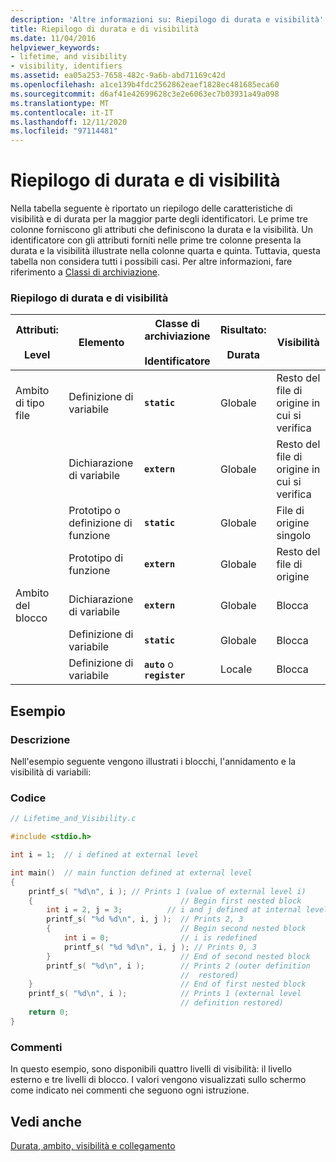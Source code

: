 ```yaml
---
description: 'Altre informazioni su: Riepilogo di durata e visibilità'
title: Riepilogo di durata e di visibilità
ms.date: 11/04/2016
helpviewer_keywords:
- lifetime, and visibility
- visibility, identifiers
ms.assetid: ea05a253-7658-482c-9a6b-abd71169c42d
ms.openlocfilehash: a1ce139b4fdc2562862eaef1828ec481685eca60
ms.sourcegitcommit: d6af41e42699628c3e2e6063ec7b03931a49a098
ms.translationtype: MT
ms.contentlocale: it-IT
ms.lasthandoff: 12/11/2020
ms.locfileid: "97114481"
---
```

# <a name="summary-of-lifetime-and-visibility"></a>Riepilogo di durata e di visibilità

Nella tabella seguente è riportato un riepilogo delle caratteristiche di visibilità e di durata per la maggior parte degli identificatori. Le prime tre colonne forniscono gli attributi che definiscono la durata e la visibilità. Un identificatore con gli attributi forniti nelle prime tre colonne presenta la durata e la visibilità illustrate nella colonne quarta e quinta. Tuttavia, questa tabella non considera tutti i possibili casi. Per altre informazioni, fare riferimento a [Classi di archiviazione](../c-language/c-storage-classes.md).

### <a name="summary-of-lifetime-and-visibility"></a>Riepilogo di durata e di visibilità

|Attributi:<br /><br /> Level|Elemento|Classe di archiviazione<br /><br /> Identificatore|Risultato:<br /><br /> Durata|Visibilità|
|---------------------------|----------|----------------------------------|--------------------------|----------------|
|Ambito di tipo file|Definizione di variabile|**`static`**|Globale|Resto del file di origine in cui si verifica|
||Dichiarazione di variabile|**`extern`**|Globale|Resto del file di origine in cui si verifica|
||Prototipo o definizione di funzione|**`static`**|Globale|File di origine singolo|
||Prototipo di funzione|**`extern`**|Globale|Resto del file di origine|
|Ambito del blocco|Dichiarazione di variabile|**`extern`**|Globale|Blocca|
||Definizione di variabile|**`static`**|Globale|Blocca|
||Definizione di variabile|**`auto`** o **`register`**|Locale|Blocca|

## <a name="example"></a>Esempio

### <a name="description"></a>Descrizione

Nell'esempio seguente vengono illustrati i blocchi, l'annidamento e la visibilità di variabili:

### <a name="code"></a>Codice

```c
// Lifetime_and_Visibility.c

#include <stdio.h>

int i = 1;  // i defined at external level

int main()  // main function defined at external level
{
    printf_s( "%d\n", i ); // Prints 1 (value of external level i)
    {                                 // Begin first nested block
        int i = 2, j = 3;          // i and j defined at internal level
        printf_s( "%d %d\n", i, j );  // Prints 2, 3
        {                             // Begin second nested block
            int i = 0;                // i is redefined
            printf_s( "%d %d\n", i, j ); // Prints 0, 3
        }                             // End of second nested block
        printf_s( "%d\n", i );        // Prints 2 (outer definition
                                      //  restored)
    }                                 // End of first nested block
    printf_s( "%d\n", i );            // Prints 1 (external level
                                      // definition restored)
    return 0;
}
```

### <a name="comments"></a>Commenti

In questo esempio, sono disponibili quattro livelli di visibilità: il livello esterno e tre livelli di blocco. I valori vengono visualizzati sullo schermo come indicato nei commenti che seguono ogni istruzione.

## <a name="see-also"></a>Vedi anche

[Durata, ambito, visibilità e collegamento](../c-language/lifetime-scope-visibility-and-linkage.md)
